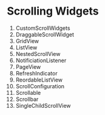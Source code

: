 # Scrolling Widgets
1. CustomScrollWidgets
2. DraggableScrollWidget
3. GridView
4. ListView
5. NestedScrollView
6. NotificiationListener
7. PageView
8. RefreshIndicator
9. ReordableListView
10. ScrollConfiguration
11. Scrollable
12. Scrollbar
13. SingleChildScrollView

